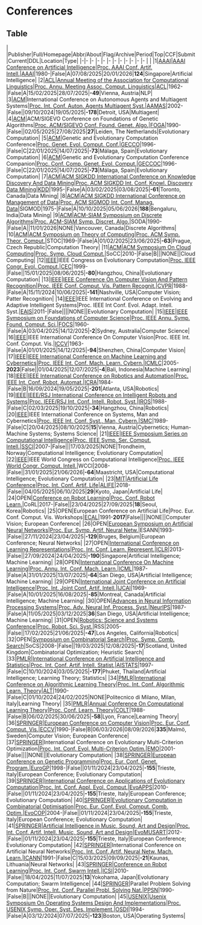 # Conferences

## Table

| |Publisher|Full/Homepage|Abbr/About|Flag/Archive|Period|Top|CCF|Submit|Current|DDL|Location|Type|
|-|-        |-            |-         |-           |-     |-  |-  |-     |-      |-  |-       |    |
|1|[AAAI](https://www.aaai.org/)|[AAAI Conference on Artificial Intelligence](https://aaai.org/Conferences/conferences.php)|[Proc. AAAI Conf. Artif. Intell.](https://aaai.org/conference/aaai/aaai-25/)|[AAAI](https://ojs.aaai.org/index.php/AAAI/issue/archive)|1980-|False|A|07/08/2025|20/01/2026|**124**|Singapore|Artificial Intelligence|
|2|[ACL](https://www.aclweb.org/)|[Annual Meeting of the Association for Computational Linguistics](https://aclanthology.org/venues/acl/)|[Proc. Annu. Meeting Assoc. Comput. Linguistics](https://2025.aclweb.org/)|[ACL](https://aclanthology.org/venues/acl/)|1962-|False|A|15/02/2025|28/07/2025|**-49**|Vienna, Austria|NLP|
|3|[ACM](https://www.acm.org/)|International Conference on Autonomous Agents and Multiagent Systems|[Proc. Int. Conf. Auton. Agents Multiagent Syst.](https://aamas2025.org/)|[AAMAS](https://dl.acm.org/conference/aamas/proceedings)|2002-|False||09/10/2024|19/05/2025|**-178**|Detroit, USA|Multiagent|
|4|[ACM](https://www.acm.org/)|ACM/SIGEVO Conference on Foundations of Genetic Algorithms|[Proc. ACM/SIGEVO Conf. Found. Genet. Algo.](https://naco.liacs.nl/foga2025/)|[FOGA](https://dl.acm.org/conference/foga)|1990-|False||02/05/2025|27/08/2025|**27**|Leiden, The Netherlands|Evolutionary Computation|
|5|[ACM](https://www.acm.org/)|Genetic and Evolutionary Computation Conference|[Proc. Genet. Evol. Comput. Conf.](https://gecco-2025.sigevo.org/HomePage)|[GECCO](https://dl.acm.org/conference/gecco)|1996-|False|C|22/01/2025|14/07/2025|**-73**|Málaga, Spain|Evolutionary Computation|
|6|[ACM](https://www.acm.org/)|Genetic and Evolutionary Computation Conference Companion|[Proc. Conf. Comp. Genet. Evol. Comput.](https://gecco-2025.sigevo.org/HomePage)|[GECCOC](https://dl.acm.org/conference/gecco)|1996-|False|C|22/01/2025|14/07/2025|**-73**|Málaga, Spain|Evolutionary Computation|
|7|[ACM](https://www.acm.org/)|[ACM SIGKDD International Conference on Knowledge Discovery And Data Mining](https://kdd.org)|[Proc. ACM SIGKDD Int. Conf. Knowl. Discovery Data Mining](https://kdd2025.kdd.org/)|[KDD](https://dlnext.acm.org/conference/kdd/proceedings)|1995-|False|A|03/02/2025|03/08/2025|**-61**|Toronto, Canada|Data Mining|
|8|[ACM](https://www.acm.org/)|[ACM SIGKDD International Conference on Management of Data](https://sigmod.org/)|[Proc. ACM SIGMOD Int. Conf. Manag. Data](https://2026.sigmod.org/)|SIGMOD|1975-|False|A|10/10/2025|05/06/2026|**188**|Bengaluru, India|Data Mining|
|9|[ACM](https://www.acm.org/)|[ACM-SIAM Symposium on Discrete Algorithms](https://www.sigact.org/)|[Proc. ACM-SIAM Symp. Discret. Algo.](https://www.siam.org/conferences-events/siam-conferences/soda26/)|SODA|1990-|False|A||11/01/2026|NONE|Vancouver, Canada|Discrete Algorithms|
|10|[ACM](https://www.acm.org/)|[ACM Symposium on Theory of Computing](http://acm-stoc.org/)|[Proc. ACM Symp. Theor. Comput.](https://acm-stoc.org/)|STOC|1969-|False|A|01/02/2025|23/06/2025|**-63**|Prague, Czech Republic|Computation Theory|
|11|[ACM](https://www.acm.org/)|[ACM Symposium On Cloud Computing](https://acmsocc.org/)|[Proc. Symp. Cloud Comput.](https://acmsocc.org/2024/)|SoCC|2010-|False|B|||NONE||Cloud Computing|
|12|[IEEE](https://ieeexplore.ieee.org/)|IEEE Congress on Evolutionary Computation|[Proc. IEEE Congr. Evol. Comput.](https://www.cec2025.org/)|[CEC](https://ieeexplore.ieee.org/xpl/conhome/1000284/all-proceedings)|1999-|False||15/01/2025|08/06/2025|**-80**|Hangzhou, China|Evolutionary Computation|
|13|[IEEE](https://ieeexplore.ieee.org/)|[IEEE Conference On Computer Vision And Pattern Recognition](https://cvpr.thecvf.com/)|[Proc. IEEE Conf. Comput. Vis. Pattern Recognit.](https://cvpr.thecvf.com/Conferences/2025)|[CVPR](https://ieeexplore.ieee.org/xpl/conhome/1000147/all-proceedings)|1988-|False|A|15/11/2024|10/06/2025|**-141**|Nashville, USA|Computer Vision; Patter Recognition|
|14|[IEEE](https://ieeexplore.ieee.org/)|IEEE International Conference on Evolving and Adaptive Intelligent Systems|Proc. IEEE Int Conf. Evol. Adapt. Intell. Syst.|[EAIS](https://ieeexplore.ieee.org/xpl/conhome/1800397/all-proceedings)|2011-|False||||NONE||Evolutionary Computation|
|15|[IEEE](https://ieeexplore.ieee.org/)|[IEEE Symposium on Foundations of Computer Science](https://ieee-focs.org/)|[Proc. IEEE Annu. Symp. Found. Comput. Sci.](https://focs.computer.org/2025/)|[FOCS](https://ieeexplore.ieee.org/xpl/conhome/1000292/all-proceedings)|1960-|False|A|03/04/2025|14/12/2025|**-2**|Sydney, Australia|Computer Science|
|16|[IEEE](https://ieeexplore.ieee.org/)|IEEE International Conference On Computer Vision|Proc. IEEE Int. Conf. Comput. Vis.|[ICCV](https://ieeexplore.ieee.org/xpl/conhome/1000149/all-proceedings)|1963-|False|A|01/01/2025|14/12/2025|**-94**|Shenzhen, China|Computer Vision|
|17|[IEEE](https://ieeexplore.ieee.org/)|[IEEE International Conference on Machine Learning and Cybernetics](https://www.icmlc.com/)|[Proc. IEEE Int. Conf. Mach. Learn. Cybern.](https://www.icmlc.com/)|[ICMLC](https://ieeexplore.ieee.org/xpl/conhome/1000424/all-proceedings)|2005-**2023**|False||01/04/2025|12/07/2025|**-4**|Bali, Indonesia|Machine Learning|
|18|[IEEE](https://ieeexplore.ieee.org/)|[IEEE International Conference on Robotics and Automation](https://www.ieee-ras.org/conferences-workshops/fully-sponsored/icra)|[Proc. IEEE Int. Conf. Robot. Automat.](https://2025.ieee-icra.org/)|[ICRA](https://ieeexplore.ieee.org/xpl/conhome/1000639/all-proceedings)|1984-|False|B|16/09/2024|19/05/2025|**-201**|Atlanta, USA|Robotics|
|19|[IEEE](https://ieeexplore.ieee.org/)|[IEEE/RSJ International Conference on Intelligent Robots and Systems](https://www.ieee-ras.org/conferences-workshops/financially-co-sponsored/iros)|[Proc. IEEE/RSJ Int. Conf. Intell. Robot. Syst.](http://www.iros25.org/)|[IROS](https://ieeexplore.ieee.org/xpl/conhome/1000393/all-proceedings)|1988-|False|C|02/03/2025|19/10/2025|**-34**|Hangzhou, China|Robotics|
|20|[IEEE](https://ieeexplore.ieee.org/)|IEEE International Conference on Systems, Man and Cybernetics|[Proc. IEEE Int. Conf. Syst., Man, Cybern.](https://www.ieeesmc2025.org/)|[SMC](https://ieeexplore.ieee.org/xpl/conhome/1000738/all-proceedings)|1989-|False|C|20/04/2025|08/10/2025|**15**|Vienna, Austria|Cybernetics; Human-Machine Systems; Systems Science|
|21|[IEEE](https://ieeexplore.ieee.org/)|[IEEE Symposium Series on Computational Intelligence](https://ieee-ssci.org/)|[Proc. IEEE Symp. Ser. Comput. Intell.](https://ieee-ssci.org/)|[SSCI](https://ieeexplore.ieee.org/xpl/conhome/1811304/all-proceedings)|2007-|False|||17/03/2025|NONE|Trondheim, Norway|Computational Intelligence; Evolutionary Computation|
|22|[IEEE](https://ieeexplore.ieee.org/)|IEEE World Congress on Computational Intelligence|[Proc. IEEE World Congr. Comput. Intell.](https://attend.ieee.org/wcci-2026/)|WCCI|2008-|False||31/01/2025|21/06/2026|**-64**|Maastricht, USA|Computational Intelligence; Evolutionary Computation|
|23|[MIT](https://direct.mit.edu/)|[Artificial Life Conference](https://direct.mit.edu/isal)|[Proc. Int. Conf. Artif. Life](https://2025.alife.org/)|[ALIFE](https://direct.mit.edu/isal)|2018-|False||04/05/2025|06/10/2025|**29**|Kyoto,  Japan|Artificial Life|
|24|OPEN|[Conference on Robot Learning](https://www.corl.org/)|[Proc. Conf. Robot Learn.](https://www.corl.org/)|CoRL|2017-|False||23/04/2025|27/09/2025|**18**|Seoul, Korea|Robotics|
|25|OPEN|European Conference on Artificial Life|Proc. Eur. Conf. Comput. Vis. Workshops|[ECAL](https://link.springer.com/conference/ecal)|1991-**2017**|False||||NONE||Computer Vision; European Conference|
|26|OPEN|[European Symposium on Artificial Neural Networks](https://www.esann.org/)|[Proc. Eur. Symp. Artif. Neural Netw.](https://www.esann.org/)|ESANN|1993-|False||27/11/2024|23/04/2025|**-129**|Bruges, Belgium|European Conference; Neural Networks|
|27|OPEN|[International Conference on Learning Representations](https://iclr.cc)|[Proc. Int. Conf. Learn. Represent.](https://iclr.cc/)|[ICLR](https://openreview.net/group?id=ICLR.cc)|2013-|False||27/09/2024|24/04/2025|**-190**|Singapore|Artificial Intelligence; Machine Learning|
|28|OPEN|[International Conference On Machine Learning](https://icml.cc)|[Proc. Annu. Int. Conf. Mach. Learn.](https://icml.cc/)|[ICML](https://proceedings.mlr.press/)|1987-|False|A|31/01/2025|13/07/2025|**-64**|San Diego, USA|Artificial Intelligence; Machine Learning|
|29|OPEN|[International Joint Conference on Artificial Intelligence](https://www.ijcai.org)|[Proc. Int. Joint Conf. Artif. Intell.](https://2025.ijcai.org/)|[IJCAI](https://www.ijcai.org/all_proceedings)|1969-|False|A|10/01/2025|16/08/2025|**-85**|Montreal, Canada|Artificial Intelligence; Machine Learning|
|30|OPEN|[Advances in Neural Information Processing Systems](https://nips.cc/)|[Proc. Adv. Neural Inf. Process. Syst.](https://nips.cc/)|[NeurIPS](https://proceedings.neurips.cc/)|1987-|False|A|11/05/2025|03/12/2025|**36**|San Diego, USA|Artificial Intelligence; Machine Learning|
|31|OPEN|[Robotics: Science and Systems Conference](https://roboticsconference.org)|[Proc. Robot. Sci. Syst.](https://roboticsconference.org)|RSS|2005-|False||17/02/2025|21/06/2025|**-47**|Los Angeles, California|Robotics|
|32|OPEN|[Symposium on Combinatorial Search](http://search-conference.org)|[Proc. Symp. Comb. Search](https://socs25.search-conference.org/)|SoCS|2008-|False||19/03/2025|12/08/2025|**-17**|Scotland, United Kingdom|Combinatorial Optimization; Heuristic Search|
|33|[PMLR](https://proceedings.mlr.press/)|[International Conference on Artificial Intelligence and Statistics](https://aistats.org)|[Proc. Int. Conf. Artif. Intell. Statist.](https://aistats.org)|[AISTATS](https://proceedings.mlr.press/)|1997-|False|C|10/10/2024|03/05/2025|**-177**|Phuket, Thailand|Artificial Intelligence; Learning Theory; Statistics|
|34|[PMLR](https://proceedings.mlr.press/)|[International Conference on Algorithmic Learning Theory](http://algorithmiclearningtheory.org/)|[Proc. Int. Conf. Algorithmic Learn. Theory](http://algorithmiclearningtheory.org/alt2025/)|[ALT](https://proceedings.mlr.press/)|1990-|False|C|01/10/2024|24/02/2025|NONE|Politecnico di Milano, Milan, Italy|Learning Theory|
|35|[PMLR](https://proceedings.mlr.press/)|[Annual Conference On Computational Learning Theory](http://learningtheory.org)|[Proc. Conf. Learn. Theory](https://learningtheory.org/colt2025/)|[COLT](https://dl.acm.org/conference/colt/proceedings)|1988-|False|B|06/02/2025|30/06/2025|**-58**|Lyon, France|Learning Theory|
|36|[SPRINGER](https://www.springer.com/)|[European Conference on Computer Vision](https://eccv.ecva.net/)|[Proc. Eur. Conf. Comput. Vis.](https://eccv.ecva.net/)|[ECCV](https://link.springer.com/conference/eccv)|1990-|False|B|06/03/2026|08/09/2026|**335**|Malmö, Sweden|Computer Vision; European Conference|
|37|[SPRINGER](https://www.springer.com/)|International Conference on Evolutionary Multi-Criterion Optimization|[Proc. Int. Conf. Evol. Multi-Criterion Optim.](https://emo2025.org/)|[EMO](https://link.springer.com/conference/emo)|2001-|False||||NONE||Evolutionary Computation|
|38|[SPRINGER](https://www.springer.com/)|[European Conference on Genetic Programming](https://www.evostar.org/)|[Proc. Eur. Conf. Genet. Program.](https://www.evostar.org/2025/eurogp/)|[EuroGP](https://link.springer.com/conference/eurogp)|1998-|False||01/11/2024|23/04/2025|**-155**|Trieste, Italy|European Conference; Evolutionary Computation|
|39|[SPRINGER](https://www.springer.com/)|[International Conference on Applications of Evolutionary Computation](https://www.evostar.org/)|[Proc. Int. Conf. Appl. Evol. Comput.](https://www.evostar.org/2025/evoapps/)|[EvoAPPS](https://link.springer.com/conference/evoapplications)|2010-|False||01/11/2024|23/04/2025|**-155**|Trieste, Italy|European Conference; Evolutionary Computation|
|40|[SPRINGER](https://www.springer.com/)|[Evolutionary Computation in Combinatorial Optimisation](https://www.evostar.org/)|[Proc. Eur. Conf. Evol. Comput. Comb. Optim.](https://www.evostar.org/2025/evocop/)|[EvoCOP](https://link.springer.com/conference/evocop)|2004-|False||01/11/2024|23/04/2025|**-155**|Trieste, Italy|European Conference; Evolutionary Computation|
|41|[SPRINGER](https://www.springer.com/)|[Artificial Intelligence in Music, Sound, Art and Design](https://www.evostar.org/)|[Proc. Int. Conf. Artif. Intell. Music, Sound, Art and Design](https://www.evostar.org/2025/evomusart/)|[EvoMUSART](https://link.springer.com/conference/evomusart)|2012-|False||01/11/2024|23/04/2025|**-155**|Trieste, Italy|European Conference; Evolutionary Computation|
|42|[SPRINGER](https://www.springer.com/)|International Conference on Artificial Neural Networks|[Proc. Int. Conf. Artif. Neural Netw. Mach. Learn.](https://e-nns.org/icann2025/)|[ICANN](https://link.springer.com/conference/icann)|1991-|False|C|15/03/2025|09/09/2025|**-21**|Kaunas, Lithuania|Neural Networks|
|43|[SPRINGER](https://www.springer.com/)|[Conference on Robot Learning](https://iasei.org/)|[Proc. Int. Conf. Swarm Intell.](https://iasei.org/icsi2025/)|[ICSI](https://link.springer.com/conference/icsi)|2010-|False||18/04/2025|11/07/2025|**13**|Yokohama, Japan|Evolutionary Computation; Swarm Intelligence|
|44|[SPRINGER](https://www.springer.com/)|Parallel Problem Solving from Nature|[Proc. Int. Conf. Parallel Probl. Solving Nat.](https://ppsn2024.fh-ooe.at/)|[PPSN](https://link.springer.com/conference/ppsn)|1990-|False|B|||NONE||Evolutionary Computation|
|45|[USENIX](https://www.usenix.org/)|[Usenix Symposium On Operating Systems Design And Implementations](https://www.usenix.org)|[Proc. USENIX Symp. Oper. Syst. Des. Implement.](https://www.usenix.org/conference/osdi25)|[OSDI](https://dl.acm.org/conference/osdi/proceedings)|1994-|False|A|03/12/2024|07/07/2025|**-123**|Boston, USA|Operating Systems|
